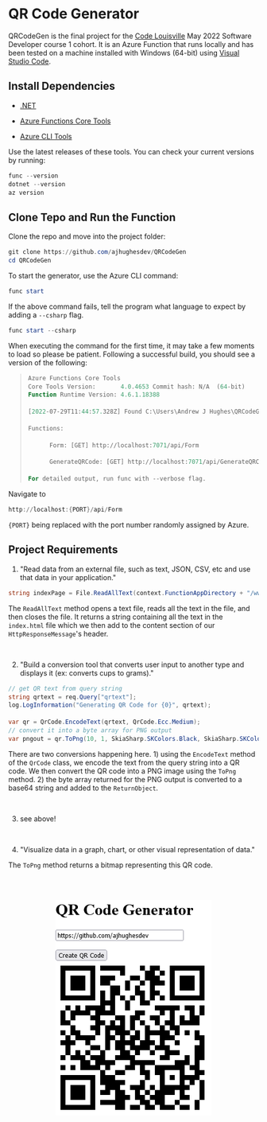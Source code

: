 # QR Code Generator

QRCodeGen is the final project for the [Code Louisville](https://www.codelouisville.org) May 2022 Software Developer course 1 cohort. It is an Azure Function that runs locally and has been tested on a machine installed with Windows (64-bit) using [Visual Studio Code](https://visualstudio.microsoft.com/).
 
## Install Dependencies ##

- [.NET](https://download.visualstudio.microsoft.com/download/pr/c246f2b8-da39-4b12-b87d-bf89b6b51298/2d43d4ded4b6a0c4d1a0b52f0b9a3b30/dotnet-sdk-6.0.302-win-x64.exe ".NET 6.x.x Download")

- [Azure Functions Core Tools](https://go.microsoft.com/fwlink/?linkid=2174087 "Azure Functions Core Tools v4.x")

- [Azure CLI Tools](https://aka.ms/installazurecliwindows "Azure CLI Tools latest release")

Use the latest releases of these tools. You can check your current versions by running:

```powershell
func --version
dotnet --version
az version
```
## Clone Tepo and Run the Function ##

Clone the repo and move into the project folder:

```powershell
git clone https://github.com/ajhughesdev/QRCodeGen
cd QRCodeGen
```

To start the generator, use the Azure CLI command:

```powershell
func start

```
If the above command fails, tell the program what language to expect by adding a `--csharp` flag.

```powershell
func start --csharp
```
When executing the command for the first time, it may take a few moments to load so please be patient. Following a successful build, you should see a version of the following:


>```powershell
>Azure Functions Core Tools
>Core Tools Version:       4.0.4653 Commit hash: N/A  (64-bit)
>Function Runtime Version: 4.6.1.18388
>
>[2022-07-29T11:44:57.328Z] Found C:\Users\Andrew J Hughes\QRCodeGen\QRCodeGen.csproj. Using for user secrets file configuration.
>
>Functions:
>
>       Form: [GET] http://localhost:7071/api/Form
>
>       GenerateQRCode: [GET] http://localhost:7071/api/GenerateQRCode
>
>For detailed output, run func with --verbose flag.
>```

Navigate to 

```powershell
http://localhost:{PORT}/api/Form
```

`{PORT}` being replaced with the port number randomly assigned by Azure.


## Project Requirements ##

1. "Read data from an external file, such as text, JSON, CSV, etc and use that data in your application."
  

```cs
string indexPage = File.ReadAllText(context.FunctionAppDirectory + "/www/index.html");
```

The `ReadAllText` method opens a text file, reads all the text in the file, and then closes the file. It returns a string containing all the text in the `index.html` file which we then add to the content section of our `HttpResponseMessage`'s header. 

<br />

2. "Build a conversion tool that converts user input to another type and displays it (ex: converts cups to grams)."

```cs
// get QR text from query string 
string qrtext = req.Query["qrtext"];
log.LogInformation("Generating QR Code for {0}", qrtext);

var qr = QrCode.EncodeText(qrtext, QrCode.Ecc.Medium);
// convert it into a byte array for PNG output
var pngout = qr.ToPng(10, 1, SkiaSharp.SKColors.Black, SkiaSharp.SKColors.White);
```

There are two conversions happening here. 1) using the `EncodeText` method of the `QrCode` class, we encode the text from the query string into a QR code. We then convert the QR code into a PNG image using the `ToPng` method. 2) the byte array returned for the PNG output is converted to a base64 string and added to the `ReturnObject`.

<br />

3. see above!
   
<br />

4. "Visualize data in a graph, chart, or other visual representation of data."

 The `ToPng` method returns a bitmap representing this QR code.



<br /><br />


<p align="center">
<img src="./qr-code-generator.png" alt="screenshot of program" />
</p>
